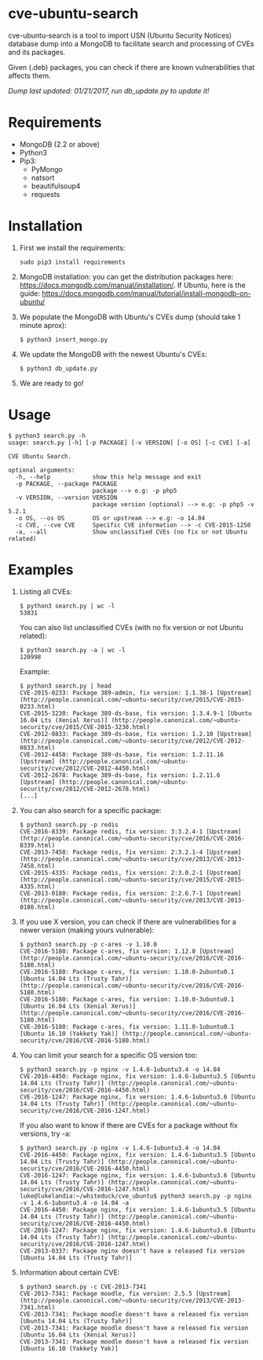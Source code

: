 # cve-ubuntu-search
cve-ubuntu-search is a tool to import USN (Ubuntu Security Notices) database dump into a MongoDB to facilitate search and processing of CVEs and its packages.

Given (.deb) packages, you can check if there are known vulnerabilities that affects them.

*Dump last updated: 01/21/2017, run db_update.py to update it!*

# Requirements
   * MongoDB (2.2 or above)
   * Python3
   * Pip3:
     * PyMongo
     * natsort
     * beautifulsoup4
     * requests

# Installation
1. First we install the requirements:

    ```
    sudo pip3 install requirements
    ```
2. MongoDB installation: you can get the distribution packages here: https://docs.mongodb.com/manual/installation/.
If Ubuntu, here is the guide: https://docs.mongodb.com/manual/tutorial/install-mongodb-on-ubuntu/
3. We populate the MongoDB with Ubuntu's CVEs dump (should take 1 minute aprox):

    ```
    $ python3 insert_mongo.py
    ```
4. We update the MongoDB with the newest Ubuntu's CVEs:

    ```
    $ python3 db_update.py
    ```
5. We are ready to go!

# Usage
```
$ python3 search.py -h
usage: search.py [-h] [-p PACKAGE] [-v VERSION] [-o OS] [-c CVE] [-a]

CVE Ubuntu Search.

optional arguments:
  -h, --help            show this help message and exit
  -p PACKAGE, --package PACKAGE
                        package --> e.g: -p php5
  -v VERSION, --version VERSION
                        package version (optional) --> e.g: -p php5 -v 5.2.1
  -o OS, --os OS        OS or upstream --> e.g: -o 14.04
  -c CVE, --cve CVE     Specific CVE information --> -c CVE-2015-1258
  -a, --all             Show unclassified CVEs (no fix or not Ubuntu related)
```

# Examples
1. Listing all CVEs:

    ```
    $ python3 search.py | wc -l
    53831
    ```
    You can also list unclassified CVEs (with no fix version or not Ubuntu related):
    
    ```
    $ python3 search.py -a | wc -l
    120998
    ```
    Example:
    ```
    $ python3 search.py | head
    CVE-2015-0233: Package 389-admin, fix version: 1.1.38-1 [Upstream] (http://people.canonical.com/~ubuntu-security/cve/2015/CVE-2015-0233.html)
    CVE-2015-3230: Package 389-ds-base, fix version: 1.3.4.9-1 [Ubuntu 16.04 Lts (Xenial Xerus)] (http://people.canonical.com/~ubuntu-security/cve/2015/CVE-2015-3230.html)
    CVE-2012-0833: Package 389-ds-base, fix version: 1.2.10 [Upstream] (http://people.canonical.com/~ubuntu-security/cve/2012/CVE-2012-0833.html)
    CVE-2012-4450: Package 389-ds-base, fix version: 1.2.11.16 [Upstream] (http://people.canonical.com/~ubuntu-security/cve/2012/CVE-2012-4450.html)
    CVE-2012-2678: Package 389-ds-base, fix version: 1.2.11.6 [Upstream] (http://people.canonical.com/~ubuntu-security/cve/2012/CVE-2012-2678.html)
    [...]
    ```
2. You can also search for a specific package:

    ```
    $ python3 search.py -p redis
    CVE-2016-8339: Package redis, fix version: 3:3.2.4-1 [Upstream] (http://people.canonical.com/~ubuntu-security/cve/2016/CVE-2016-8339.html)
    CVE-2013-7458: Package redis, fix version: 2:3.2.1-4 [Upstream] (http://people.canonical.com/~ubuntu-security/cve/2013/CVE-2013-7458.html)
    CVE-2015-4335: Package redis, fix version: 2:3.0.2-1 [Upstream] (http://people.canonical.com/~ubuntu-security/cve/2015/CVE-2015-4335.html)
    CVE-2013-0180: Package redis, fix version: 2:2.6.7-1 [Upstream] (http://people.canonical.com/~ubuntu-security/cve/2013/CVE-2013-0180.html)
    ```
3. If you use X version, you can check if there are vulnerabilities for a newer version (making yours vulnerable):

    ```
    $ python3 search.py -p c-ares -v 1.10.0
    CVE-2016-5180: Package c-ares, fix version: 1.12.0 [Upstream] (http://people.canonical.com/~ubuntu-security/cve/2016/CVE-2016-5180.html)
    CVE-2016-5180: Package c-ares, fix version: 1.10.0-2ubuntu0.1 [Ubuntu 14.04 Lts (Trusty Tahr)] (http://people.canonical.com/~ubuntu-security/cve/2016/CVE-2016-5180.html)
    CVE-2016-5180: Package c-ares, fix version: 1.10.0-3ubuntu0.1 [Ubuntu 16.04 Lts (Xenial Xerus)] (http://people.canonical.com/~ubuntu-security/cve/2016/CVE-2016-5180.html)
    CVE-2016-5180: Package c-ares, fix version: 1.11.0-1ubuntu0.1 [Ubuntu 16.10 (Yakkety Yak)] (http://people.canonical.com/~ubuntu-security/cve/2016/CVE-2016-5180.html)
    ```
4. You can limit your search for a specific OS version too:

    ```
    $ python3 search.py -p nginx -v 1.4.6-1ubuntu3.4 -o 14.04
    CVE-2016-4450: Package nginx, fix version: 1.4.6-1ubuntu3.5 [Ubuntu 14.04 Lts (Trusty Tahr)] (http://people.canonical.com/~ubuntu-security/cve/2016/CVE-2016-4450.html)
    CVE-2016-1247: Package nginx, fix version: 1.4.6-1ubuntu3.6 [Ubuntu 14.04 Lts (Trusty Tahr)] (http://people.canonical.com/~ubuntu-security/cve/2016/CVE-2016-1247.html)
    ```
    If you also want to know if there are CVEs for a package without fix versions, try -a:
    
    ```
    $ python3 search.py -p nginx -v 1.4.6-1ubuntu3.4 -o 14.04
    CVE-2016-4450: Package nginx, fix version: 1.4.6-1ubuntu3.5 [Ubuntu 14.04 Lts (Trusty Tahr)] (http://people.canonical.com/~ubuntu-security/cve/2016/CVE-2016-4450.html)
    CVE-2016-1247: Package nginx, fix version: 1.4.6-1ubuntu3.6 [Ubuntu 14.04 Lts (Trusty Tahr)] (http://people.canonical.com/~ubuntu-security/cve/2016/CVE-2016-1247.html)
    luke@lukelandia:~/whiteduck/cve_ubuntu$ python3 search.py -p nginx -v 1.4.6-1ubuntu3.4 -o 14.04 -a
    CVE-2016-4450: Package nginx, fix version: 1.4.6-1ubuntu3.5 [Ubuntu 14.04 Lts (Trusty Tahr)] (http://people.canonical.com/~ubuntu-security/cve/2016/CVE-2016-4450.html)
    CVE-2016-1247: Package nginx, fix version: 1.4.6-1ubuntu3.6 [Ubuntu 14.04 Lts (Trusty Tahr)] (http://people.canonical.com/~ubuntu-security/cve/2016/CVE-2016-1247.html)
    CVE-2013-0337: Package nginx doesn't have a released fix version [Ubuntu 14.04 Lts (Trusty Tahr)]
    ```

5. Information about certain CVE:

    ```
    $ python3 search.py -c CVE-2013-7341
    CVE-2013-7341: Package moodle, fix version: 2.5.5 [Upstream] (http://people.canonical.com/~ubuntu-security/cve/2013/CVE-2013-7341.html)
    CVE-2013-7341: Package moodle doesn't have a released fix version [Ubuntu 14.04 Lts (Trusty Tahr)]
    CVE-2013-7341: Package moodle doesn't have a released fix version [Ubuntu 16.04 Lts (Xenial Xerus)]
    CVE-2013-7341: Package moodle doesn't have a released fix version [Ubuntu 16.10 (Yakkety Yak)]
    ```
